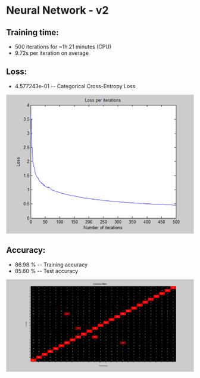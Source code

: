 # Neural Network - v2

## Training time: 

- 500 iterations for ~1h 21 minutes (CPU)
- 9.72s per iteration on average

## Loss: 

- 4.577243e-01 -- Categorical Cross-Entropy Loss

![image](Visualizations/Loss_per_iterations.png)

## Accuracy:

- 86.98 % -- Training accuracy
- 85.60 % -- Test accuracy

![image](Visualizations/Confusion_Matrix.png)
